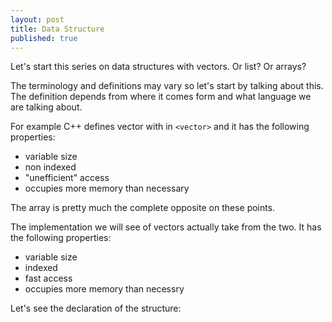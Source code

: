 ```yaml
---
layout: post
title: Data Structure
published: true
---
```


Let's start this series on data structures with vectors. Or list? Or arrays?

The terminology and definitions may vary so let's start by talking about this. 
The definition depends from where it comes form and what language we are talking about. 

For example C++ defines vector with in `<vector>` and it has the following properties:
- variable size
- non indexed
- "unefficient" access
- occupies more memory than necessary


The array is pretty much the complete opposite on these points.

The implementation we will see of vectors actually take from the two. 
It has the following properties:
- variable size
- indexed
- fast access
- occupies more memory than necessry

Let's see the declaration of the structure: